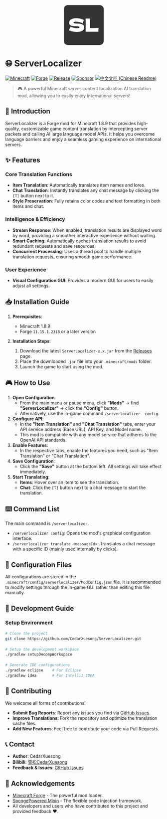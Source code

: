 <div align="center">
  <img src="doc/icon-512x512.png" alt="Logo" width="128" height="128">
</div>

# 🌐 ServerLocalizer

[![Minecraft](https://img.shields.io/badge/Minecraft-1.8.9-brightgreen.svg)](https://minecraft.net)
[![Forge](https://img.shields.io/badge/Forge-11.15.1.2318-blue.svg)](https://files.minecraftforge.net)
[![Release](https://img.shields.io/github/v/release/CedarXuesong/ServerLocalizer?include_prereleases&color=orange)](https://github.com/CedarXuesong/ServerLocalizer/releases)
[![Sponsor](https://img.shields.io/badge/Sponsor-on%20Afdian-pink.svg)](https://afdian.com/a/Cedaring)
[![中文文档 (Chinese Readme)](https://img.shields.io/badge/文档-中文-blue.svg)](./doc/README_zh-CN.md)

> 🎮 A powerful Minecraft server content localization AI translation mod, allowing you to easily enjoy international servers!

## 📖 Introduction

ServerLocalizer is a Forge mod for Minecraft 1.8.9 that provides high-quality, customizable game content translation by intercepting server packets and calling AI large language model APIs. It helps you overcome language barriers and enjoy a seamless gaming experience on international servers.

## ✨ Features

### Core Translation Functions
- **Item Translation**: Automatically translates item names and lores.
- **Chat Translation**: Instantly translates any chat message by clicking the `[T]` button next to it.
- **Style Preservation**: Fully retains color codes and text formatting in both items and chat.

### Intelligence & Efficiency
- **Stream Response**: When enabled, translation results are displayed word by word, providing a smoother interactive experience without waiting.
- **Smart Caching**: Automatically caches translation results to avoid redundant requests and save resources.
- **Concurrent Processing**: Uses a thread pool to handle multiple translation requests, ensuring smooth game performance.

### User Experience
- **Visual Configuration GUI**: Provides a modern GUI for users to easily adjust all settings.

## 📥 Installation Guide

1. **Prerequisites**:
   - Minecraft 1.8.9
   - Forge `11.15.1.2318` or a later version

2. **Installation Steps**:
   1. Download the latest `ServerLocalizer-x.x.jar` from the [Releases](https://github.com/CedarXuesong/ServerLocalizer/releases) page.
   2. Place the downloaded `.jar` file into your `.minecraft/mods` folder.
   3. Launch the game to start using the mod.

## 🎮 How to Use

1. **Open Configuration**:
   - From the main menu or pause menu, click **"Mods"** -> find **"ServerLocalizer"** -> click the **"Config"** button.
   - Alternatively, use the in-game command `/serverlocalizer  config`.
2. **Configure API**:
   - In the **"Item Translation"** and **"Chat Translation"** tabs, enter your API service address (Base URL), API Key, and Model name.
   - This mod is compatible with any model service that adheres to the OpenAI API standards.
3. **Enable Features**:
   - In the respective tabs, enable the features you need, such as "Item Translation" or "Chat Translation".
4. **Save Configuration**:
   - Click the **"Save"** button at the bottom left. All settings will take effect immediately.
5. **Start Translating**:
   - **Items**: Hover over an item to see the translation.
   - **Chat**: Click the `[T]` button next to a chat message to start the translation.

## ⌨️ Command List

The main command is `/serverlocalizer`.

- `/serverlocalizer config`: Opens the mod's graphical configuration interface.
- `/serverlocalizer translate <messageId>`: Translates a chat message with a specific ID (mainly used internally by clicks).

## 📂 Configuration Files

All configurations are stored in the `.minecraft/config/serverlocalizer/ModConfig.json` file. It is recommended to modify settings through the in-game GUI rather than editing this file manually.

## 🔧 Development Guide

### Setup Environment
```bash
# Clone the project
git clone https://github.com/CedarXuesong/ServerLocalizer.git

# Setup the development workspace
./gradlew setupDecompWorkspace

# Generate IDE configurations
./gradlew eclipse    # For Eclipse
./gradlew idea       # For IntelliJ IDEA
```

## 🤝 Contributing

We welcome all forms of contributions!

- **Submit Bug Reports**: Report any issues you find via [GitHub Issues](https://github.com/CedarXuesong/ServerLocalizer/issues).
- **Improve Translations**: Fork the repository and optimize the translation cache files.
- **Add New Features**: Feel free to contribute your code via Pull Requests.

## 📞 Contact

- **Author**: CedarXuesong
- **Bilibili**: [雪松CedarXuesong](https://space.bilibili.com/473773611)
- **Feedback & Issues**: [GitHub Issues](https://github.com/CedarXuesong/ServerLocalizer/issues)

## 🙏 Acknowledgements

- [Minecraft Forge](https://files.minecraftforge.net/) - The powerful mod loader.
- [SpongePowered Mixin](https://github.com/SpongePowered/Mixin) - The flexible code injection framework.
- All developers and users who have contributed to this project and provided feedback ❤️. 